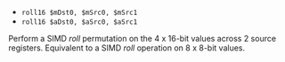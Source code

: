 * `roll16 $mDst0, $mSrc0, $mSrc1`
* `roll16 $aDst0, $aSrc0, $aSrc1`

Perform a SIMD *roll* permutation on the 4 x 16-bit values across 2
source registers. Equivalent to a SIMD *roll* operation on 8 x 8-bit
values.
